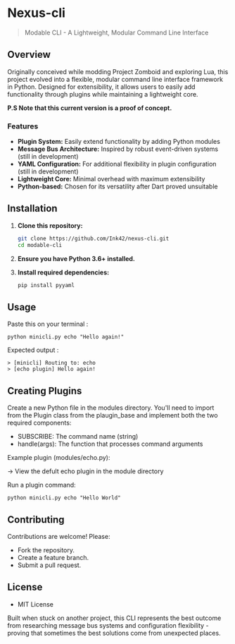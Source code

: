 # Nexus-cli 

> Modable CLI - A Lightweight, Modular Command Line Interface

## Overview

Originally conceived while modding Project Zomboid and exploring Lua, this project evolved into a flexible, modular command line interface framework in Python. Designed for extensibility, it allows users to easily add functionality through plugins while maintaining a lightweight core.

**P.S Note that this current version is a proof of concept.**

### Features

* **Plugin System:** Easily extend functionality by adding Python modules
* **Message Bus Architecture:** Inspired by robust event-driven systems (still in development)
* **YAML Configuration:** For additional flexibility in plugin configuration (still in development)
* **Lightweight Core:** Minimal overhead with maximum extensibility
* **Python-based:** Chosen for its versatility after Dart proved unsuitable

## Installation

1.  **Clone this repository:**

    ```bash
    git clone https://github.com/Ink42/nexus-cli.git
    cd modable-cli
    ```

2.  **Ensure you have Python 3.6+ installed.**

3.  **Install required dependencies:**

    ```bash
    pip install pyyaml
    ```

## Usage

Paste this on your terminal :
```
python minicli.py echo "Hello again!"
```
Expected output :
```
> [minicli] Routing to: echo
> [echo plugin] Hello again!
````

## Creating Plugins

Create a new Python file in the modules directory. You'll need to import from the Plugin class from the plaugin_base and implement both the two required components:

- SUBSCRIBE: The command name (string)
- handle(args): The function that processes command arguments

Example plugin (modules/echo.py):

->  View the defult echo plugin in the module directory 



Run a plugin command:

```
python minicli.py echo "Hello World"
```

## Contributing

Contributions are welcome! Please:

- Fork the repository.
- Create a feature branch.
- Submit a pull request.

## License

- MIT License

Built when stuck on another project, this CLI represents the best outcome from researching message bus systems and configuration flexibility - proving that sometimes the best solutions come from unexpected places.
